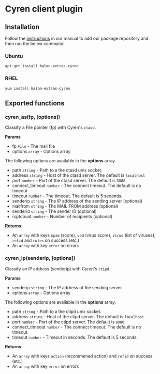 # Cyren client plugin

## Installation

Follow the [instructions](https://docs.halon.io/manual/comp_install.html#installation) in our manual to add our package repository and then run the below command.

### Ubuntu

```
apt-get install halon-extras-cyren
```

### RHEL

```
yum install halon-extras-cyren
```

## Exported functions

### cyren_as(fp, [options])

Classify a File pointer (fp) with Cyren's `ctasd`.

**Params**

- fp `File` - The mail file
- options `array` - Options array

The following options are available in the **options** array.

- path `string` - Path to a the ctasd unix socket.
- address `string` - Host of the ctasd server. The default is `localhost`
- port `number` - Port of the ctasd server. The default is `8088`
- connect_timeout `number` - The connect timeout. The default is no timeout.
- timeout `number` - The timeout. The default is 5 seconds.
- senderip `string` - The IP address of the sending server (optional)
- mailfrom `string` - The MAIL FROM address (optional)
- senderid `string` - The sender ID (optional)
- rcptcount `number` - Number of recipients (optional)

**Returns**

* An `array` with keys `spam` (score), `vod` (virus score), `virus` (list of viruses), `refid` and `rules` on success (etc.)
* An `array` with key `error` on errors

### cyren_ip(senderip, [options])

Classify an IP address (senderip) with Cyren's `ctipd`.

**Params**

- senderip `string` - The IP address of the sending server
- options `array` - Options array

The following options are available in the **options** array.

- path `string` - Path to a the ctipd unix socket.
- address `string` - Host of the ctipd server. The default is `localhost`
- port `number` - Port of the ctipd server. The default is `8080`
- connect_timeout `number` - The connect timeout. The default is no timeout.
- timeout `number` - Timeout in seconds. The default is 5 seconds.

**Returns**

* An `array` with keys `action` (recommened action) and `refid` on success (etc.)
* An `array` with key `error` on errors

